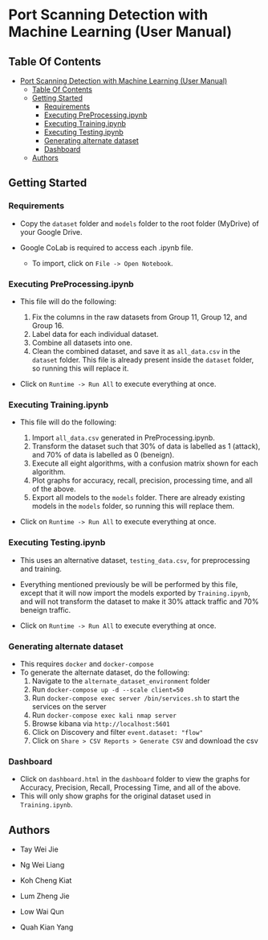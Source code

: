 # Port Scanning Detection with Machine Learning (User Manual)

## Table Of Contents

- [Port Scanning Detection with Machine Learning (User Manual)](#port-scanning-detection-with-machine-learning-user-manual)
  - [Table Of Contents](#table-of-contents)
  - [Getting Started](#getting-started)
    - [Requirements](#requirements)
    - [Executing PreProcessing.ipynb](#executing-preprocessingipynb)
    - [Executing Training.ipynb](#executing-trainingipynb)
    - [Executing Testing.ipynb](#executing-testingipynb)
    - [Generating alternate dataset](#generating-alternate-dataset)
    - [Dashboard](#dashboard)
  - [Authors](#authors)

## Getting Started

### Requirements

- Copy the `dataset` folder and `models` folder to the root folder (MyDrive) of your Google Drive.

- Google CoLab is required to access each .ipynb file.
    - To import, click on `File -> Open Notebook`.

### Executing PreProcessing.ipynb

-  This file will do the following:
    1. Fix the columns in the raw datasets from Group 11, Group 12, and Group 16.
    2. Label data for each individual dataset.
    3. Combine all datasets into one.
    4. Clean the combined dataset, and save it as `all_data.csv` in the `dataset` folder. This file is already present inside the `dataset` folder, so running this will replace it.  

- Click on `Runtime -> Run All` to execute everything at once. 

### Executing Training.ipynb

-  This file will do the following:
    1. Import  `all_data.csv` generated in PreProcessing.ipynb. 
    2. Transform the dataset such that 30% of data is labelled as 1 (attack), and 70% of data is labelled as 0 (beneign).
    3. Execute all eight algorithms, with a confusion matrix shown for each algorithm.
    4. Plot graphs for accuracy, recall, precision, processing time, and all of the above.
    5. Export all models to the `models` folder. There are already existing models in the `models` folder, so running this will replace them.

- Click on `Runtime -> Run All` to execute everything at once. 

### Executing Testing.ipynb

- This uses an alternative dataset, `testing_data.csv`, for preprocessing and training.

- Everything mentioned previously be will be performed by this file, except that it will now import the models exported by `Training.ipynb`, and will not transform the dataset to make it 30% attack traffic and 70% beneign traffic.

- Click on `Runtime -> Run All` to execute everything at once.  

### Generating alternate dataset

- This requires `docker` and `docker-compose`
- To generate the alternate dataset, do the following:
    1. Navigate to the `alternate_dataset_environment` folder
    2. Run `docker-compose up -d --scale client=50`
    3. Run `docker-compose exec server /bin/services.sh` to start the services on the server
    4. Run `docker-compose exec kali nmap server`
    5. Browse kibana via `http://localhost:5601`
    6. Click on Discovery and filter `event.dataset: "flow"`
    7. Click on `Share > CSV Reports > Generate CSV` and download the csv

### Dashboard

- Click on `dashboard.html` in the `dashboard` folder to view the graphs for Accuracy, Precision, Recall, Processing Time, and all of the above.
- This will only show graphs for the original dataset used in `Training.ipynb`.

## Authors

- Tay Wei Jie

- Ng Wei Liang

- Koh Cheng Kiat

- Lum Zheng Jie

- Low Wai Qun

- Quah Kian Yang

 
